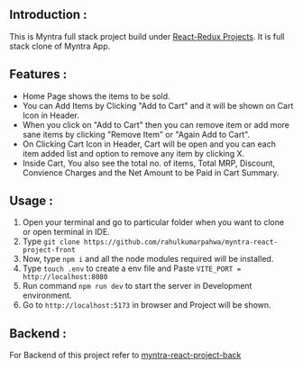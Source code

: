 ## Introduction : 
This is Myntra full stack project build under [React-Redux Projects](https://github.com/rahulkumarpahwa/kg-coding-react-projects). It is full stack clone of Myntra App.

## Features : 

- Home Page shows the items to be sold.
- You can Add Items by Clicking "Add to Cart" and it will be shown on Cart Icon in Header.
- When you click on "Add to Cart" then you can remove item or add more sane items by clicking "Remove Item" or "Again Add to Cart".
- On Clicking Cart Icon in Header, Cart will be open and you can each item added list and option to remove any item by clicking X.
- Inside Cart, You also see the total no. of items, Total MRP, Discount, Convience Charges and the Net Amount to be Paid in Cart Summary.

## Usage : 

1. Open your terminal and go to particular folder when you want to clone or open terminal in IDE.
2. Type ```git clone https://github.com/rahulkumarpahwa/myntra-react-project-front```
3. Now, type ```npm i``` and all the node modules required will be installed.
4. Type ```touch .env``` to create a env file and Paste ```VITE_PORT = http://localhost:8080```
5. Run command ```npm run dev``` to start the server in Development environment.
6. Go to ```http://localhost:5173``` in browser and Project will be shown.


## Backend : 

For Backend of this project refer to [myntra-react-project-back](https://github.com/rahulkumarpahwa/myntra-react-project-back)
